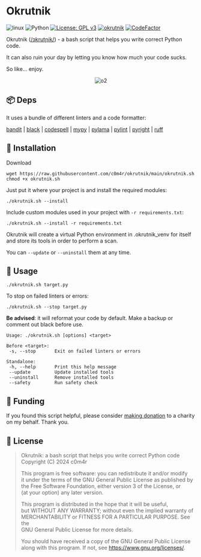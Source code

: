 # Okrutnik

![linux](https://img.shields.io/badge/Linux-bash-%23777BB4?logo=linux&logoColor=ffffff)
![Python](https://img.shields.io/badge/Python-lint/format-blue?logo=python&logoColor=ffffff)
[![License: GPL v3](https://img.shields.io/badge/License-GPLv3-blue.svg)](https://www.gnu.org/licenses/gpl-3.0)
[![okrutnik](https://github.com/c0m4r/okrutnik/actions/workflows/okrutnik.yml/badge.svg)](https://github.com/c0m4r/okrutnik/actions/workflows/okrutnik.yml)
[![CodeFactor](https://www.codefactor.io/repository/github/c0m4r/okrutnik/badge)](https://www.codefactor.io/repository/github/c0m4r/okrutnik)

Okrutnik ([/ɔkrutɲik/](https://www.youtube.com/watch?v=JaEWtfozcSk)) - a bash script that helps you write correct Python code.

It can also ruin your day by letting you know how much your code sucks.

So like... enjoy.

<div align="center">

![o2](https://github.com/c0m4r/okrutnik/assets/6292788/11ef392b-1be8-4ff6-b6c9-2ab6603e7cc4)

</div>

## 📦 Deps

It uses a bundle of different linters and a code formatter:

[bandit](https://bandit.readthedocs.io/) 
| [black](https://github.com/psf/black) 
| [codespell](https://github.com/codespell-project/codespell) 
| [mypy](https://mypy.readthedocs.io/) 
| [pylama](https://github.com/klen/pylama) 
| [pylint](https://github.com/pylint-dev/pylint) 
| [pyright](https://github.com/microsoft/pyright) 
| [ruff](https://github.com/astral-sh/ruff)

## 💾 Installation

Download

```
wget https://raw.githubusercontent.com/c0m4r/okrutnik/main/okrutnik.sh
chmod +x okrutnik.sh
```

Just put it where your project is and install the required modules:

```
./okrutnik.sh --install
```

Include custom modules used in your project with `-r requirements.txt`:

```
./okrutnik.sh --install -r requirements.txt
```

Okrutnik will create a virtual Python environment in .okrutnik_venv for itself and store its tools in order to perform a scan.

You can `--update` or `--uninstall` them at any time.

## 🚀 Usage

```
./okrutnik.sh target.py
```

To stop on failed linters or errors:

```
./okrutnik.sh --stop target.py
```

**Be advised**: it will reformat your code by default. Make a backup or comment out black before use.

```
Usage: ./okrutnik.sh [options] <target>

Before <target>:
 -s, --stop       Exit on failed linters or errors

Standalone:
 -h, --help       Print this help message
 --update         Update installed tools
 --uninstall      Remove installed tools
 --safety         Run safety check
```

## 💸 Funding

If you found this script helpful, please consider [making donation](https://en.wosp.org.pl/fundacja/jak-wspierac-wosp/wesprzyj-online) to a charity on my behalf. Thank you.

## 📜 License

> Okrutnik: a bash script that helps you write correct Python code\
> Copyright (C) 2024 c0m4r
>
> This program is free software: you can redistribute it and/or modify\
> it under the terms of the GNU General Public License as published by\
> the Free Software Foundation, either version 3 of the License, or\
> (at your option) any later version.
>
> This program is distributed in the hope that it will be useful,\
> but WITHOUT ANY WARRANTY; without even the implied warranty of\
> MERCHANTABILITY or FITNESS FOR A PARTICULAR PURPOSE.  See the\
> GNU General Public License for more details.
>
> You should have received a copy of the GNU General Public License\
> along with this program.  If not, see <https://www.gnu.org/licenses/>.
